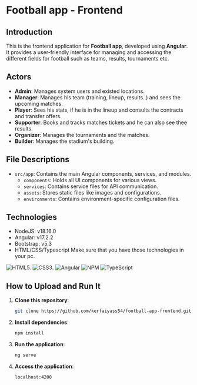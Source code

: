 # Football app  - Frontend

## Introduction
This is the frontend application for **Football app**, developed using **Angular**. It provides a user-friendly interface for managing and accessing the different fields for football such as teams, results, tournaments etc.

## Actors
- **Admin**: Manages system users and existed locations.
- **Manager**: Manages his team (training, lineup, results..) and sees the upcoming matches.
- **Player**: Sees his stats, if he is in the lineup and consults the contracts and transfer offers.
- **Supporter**: Books and tracks matches tickets and he can also see thee results.
- **Organizer**: Manages the tournaments and the matches.
- **Builder**: Manages the stadium's building.

## File Descriptions
- `src/app`: Contains the main Angular components, services, and modules.
  - `components`: Holds all UI components for various views.
  - `services`: Contains service files for API communication.
  - `assets`: Stores static files like images and configurations.
  - `environments`: Contains environment-specific configuration files.
 
## Technologies
- NodeJS: v18.16.0
- Angular: v17.2.2
- Bootstrap: v5.3
- HTML/CSS/Typescript
Make sure that you have those technologies in your pc.


![HTML5](https://img.shields.io/badge/html5-%23E34F26.svg?style=for-the-badge&logo=html5&logoColor=white). ![CSS3](https://img.shields.io/badge/css3-%231572B6.svg?style=for-the-badge&logo=css3&logoColor=white). ![Angular](https://img.shields.io/badge/angular-%23DD0031.svg?style=for-the-badge&logo=angular&logoColor=white) ![NPM](https://img.shields.io/badge/NPM-%23CB3837.svg?style=for-the-badge&logo=npm&logoColor=white) ![TypeScript](https://img.shields.io/badge/typescript-%23007ACC.svg?style=for-the-badge&logo=typescript&logoColor=white)

## How to Upload and Run It

1. **Clone this repository**:
   ```bash
   git clone https://github.com/kerfaiyass54/football-app-frontend.git

2. **Install dependencies**:
   ```bash
   npm install

3. **Run the application**:
   ```bash
   ng serve

4. **Access the application**:
   ```bash
   localhost:4200
